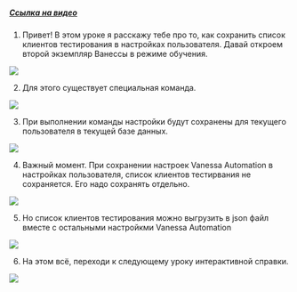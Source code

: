 ﻿##### [Ссылка на видео](https://youtu.be/ML1BMWZqDmM)

001. Привет! В этом уроке я расскажу тебе про то, как сохранить список клиентов тестирования в настройках пользователя. Давай откроем второй экземпляр Ванессы в режиме обучения.

![](https://vanessa-files.do.bit-erp.ru/Doc/1.2.041.1/MD/Глава02/images/000_СохранениеСпискаКлиентовТестированияВНастройкахПользователя.png)

002. Для этого существует специальная команда.

![](https://vanessa-files.do.bit-erp.ru/Doc/1.2.041.1/MD/Глава02/images/005_СохранениеСпискаКлиентовТестированияВНастройкахПользователя.png)

003. При выполнении команды настройки будут сохранены для текущего пользователя в текущей базе данных.

![](https://vanessa-files.do.bit-erp.ru/Doc/1.2.041.1/MD/Глава02/images/009_СохранениеСпискаКлиентовТестированияВНастройкахПользователя.png)

004. Важный момент. При сохранении настроек Vanessa Automation в настройках пользователя, список клиентов тестирвания не сохраняется. Его надо сохранять отдельно.

![](https://vanessa-files.do.bit-erp.ru/Doc/1.2.041.1/MD/Глава02/images/015_СохранениеСпискаКлиентовТестированияВНастройкахПользователя.png)

005. Но список клиентов тестирования можно выгрузить в json файл вместе с остальными настройкми Vanessa Automation

![](https://vanessa-files.do.bit-erp.ru/Doc/1.2.041.1/MD/Глава02/images/021_СохранениеСпискаКлиентовТестированияВНастройкахПользователя.png)

006. На этом всё, переходи к следующему уроку интерактивной справки.

![](https://vanessa-files.do.bit-erp.ru/Doc/1.2.041.1/MD/Глава02/images/024_СохранениеСпискаКлиентовТестированияВНастройкахПользователя.png)
